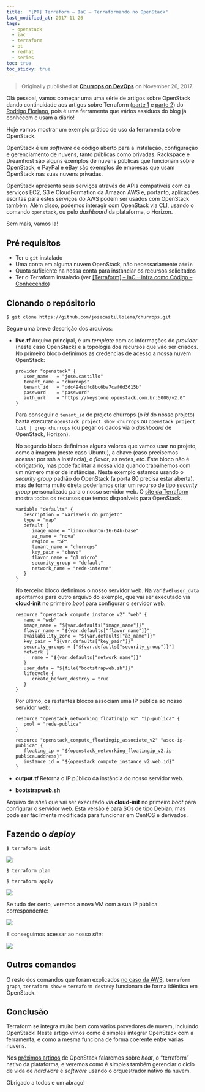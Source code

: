 ```yaml
---
title:  "[PT] Terraform – IaC – Terraformando no OpenStack"
last_modified_at: 2017-11-26
tags:
  - openstack
  - iac
  - terraform
  - pt
  - redhat
  - series
toc: true
toc_sticky: true
---
```


> Originally published at [**Churrops on DevOps**](https://churrops.io/2017/11/26/terraform-iac-terraformando-no-openstack/) on November 26, 2017.

Olá pessoal, vamos começar uma uma série de artigos sobre OpenStack dando continuidade aos artigos sobre Terraform ([parte 1](https://churrops.io/2017/08/01/terraform-iac-infra-como-codigo-conhecendo/) e [parte 2](https://churrops.io/2017/08/03/terraform-iac-terraformando-na-aws/)) do [Rodrigo Floriano](https://churrops.io/about-authorsrdglinux/), pois é uma ferramenta que vários assíduos do blog já conhecem e usam a diário!

Hoje vamos mostrar um exemplo prático de uso da ferramenta sobre OpenStack.

OpenStack é um *software* de código aberto para a instalação, configuração e gerenciamento de nuvens, tanto públicas como privadas. Rackspace e Dreamhost são alguns exemplos de nuvens públicas que funcionam sobre OpenStack, e PayPal e eBay são exemplos de empresas que usam OpenStack nas suas nuvens privadas.

OpenStack apresenta seus serviços através de APIs compatíveis com os serviços EC2, S3 e CloudFormation da Amazon AWS e, portanto, aplicações escritas para estes serviços do AWS podem ser usados com OpenStack também. Além disso, podemos interagir com  OpenStack via CLI, usando o comando `openstack`, ou pelo *dashboard* da plataforma, o Horizon.

Sem mais, vamos la!

## Pré requisitos
 - Ter o `git` instalado
 - Uma conta em alguma nuvem OpenStack, não necessariamente `admin`
 - Quota suficiente na nossa conta para instanciar os recursos solicitados
 - Ter o Terraform instalado (ver [[Terraform] – IaC – Infra como Código – Conhecendo](https://churrops.io/2017/08/01/terraform-iac-infra-como-codigo-conhecendo/))

## Clonando o repósitorio

```
$ git clone https://github.com/josecastillolema/churrops.git
```

Segue uma breve descrição dos arquivos:

 - **live.tf**
   Arquivo principal, é um *template* com as informações do *provider* (neste caso OpenStack) e a topologia dos recursos que vão ser criados. No primeiro bloco definimos as credencias de acesso a nossa nuvem OpenStack:
   ```
   provider "openstack" {
      user_name   = "jose.castillo"
      tenant_name = "churrops"
      tenant_id   = "ddc494sdfc8bc6ba7caf6d3615b"
      password    = "password"
      auth_url    = "https://keystone.openstack.com.br:5000/v2.0"
   }
   ```
   Para conseguir o `tenant_id` do projeto churrops (o *id* do nosso projeto) basta executar `openstack project show churrops` ou `openstack project list | grep churrops` (ou pegar os dados via o *dashboard* de OpenStack, Horizon).

   No segundo bloco definimos alguns valores que vamos usar no projeto, como a imagem (neste caso Ubuntu), a chave (caso precisemos acessar por ssh a instância), o *flavor*, as redes, etc. Este bloco não é obrigatório, mas pode facilitar a nossa vida quando trabalhemos com um número maior de instâncias. Neste exemplo estamos usando o *security group* padrão do OpenStack (a porta 80 precisa estar aberta), mas de forma muito direta poderíamos criar um recurso de tipo *security group* personalizado para o nosso servidor web. O [site da Terraform](https://www.terraform.io/docs/providers/openstack/) mostra todos os recursos que temos disponíveis para OpenStack.

   ```
   variable "defaults" {
      description = "Variaveis do projeto"
      type = "map"
      default {
         image_name = "linux-ubuntu-16-64b-base"
         az_name = "nova"
         region = "SP"
         tenant_name = "churrops"
         key_pair = "chave"
         flavor_name = "g1.micro"
         security_group = "default"
         network_name = "rede-interna"
      }
   }
   ```

   No terceiro bloco definimos o nosso servidor web. Na variável `user_data` apontamos para outro arquivo do exemplo, que vai ser executado via **cloud-init** no primeiro *boot* para configurar o servidor web.
   ```
   resource "openstack_compute_instance_v2" "web" {
      name = "web"
      image_name = "${var.defaults["image_name"]}"
      flavor_name = "${var.defaults["flavor_name"]}"
      availability_zone = "${var.defaults["az_name"]}"
      key_pair = "${var.defaults["key_pair"]}"
      security_groups = ["${var.defaults["security_group"]}"]
      network {
         name = "${var.defaults["network_name"]}"
      }
      user_data = "${file("bootstrapweb.sh")}"
      lifecycle {
         create_before_destroy = true
      }
   }
   ```

   Por último, os restantes blocos associam uma IP pública ao nosso servidor web:
   ```
   resource "openstack_networking_floatingip_v2" "ip-publica" {
      pool = "rede-publica"
   }

   resource "openstack_compute_floatingip_associate_v2" "asoc-ip-publica" {
      floating_ip = "${openstack_networking_floatingip_v2.ip-publica.address}"
      instance_id = "${openstack_compute_instance_v2.web.id}"
   }
   ```

 - **output.tf**
Retorna o IP público da instância do nosso servidor web.

 - **bootstrapweb.sh**

Arquivo de *shell* que vai ser executado via **cloud-init** no primeiro *boot* para configurar o servidor web. Esta versão é para SOs de tipo Debian, mas pode ser fácilmente modificada para funcionar em CentOS e derivados.

## Fazendo o *deploy*

```
$ terraform init
```

![](/assets/images/posts/2017-11-26-terraformando-openstack/01.png)

```
$ terraform plan
```
```
$ terraform apply
```
![](/assets/images/posts/2017-11-26-terraformando-openstack/02.png)

Se tudo der certo, veremos a nova VM com a sua IP pública correspondente:

![](/assets/images/posts/2017-11-26-terraformando-openstack/03.png)

E conseguimos acessar ao nosso *site*:

![](/assets/images/posts/2017-11-26-terraformando-openstack/04.jpeg)


## Outros comandos
O resto dos comandos que foram explicados [no caso da AWS](https://churrops.io/2017/08/03/terraform-iac-terraformando-na-aws/), `terraform graph`, `terraform show` e `terraform destroy` funcionam de forma idêntica em OpenStack.

## Conclusão
Terraform se integra muito bem com vários provedores de nuvem, incluíndo OpenStack! Neste artigo vimos como é simples integrar OpenStack com a ferramenta, e como a mesma funciona de forma coerente entre várias nuvens.

Nos [próximos artigos](/heat-introducao) de OpenStack falaremos sobre *heat*, o “terraform” nativo da plataforma, e veremos como é simples também gerenciar o ciclo de vida de *hardware* e *software* usando o orquestrador nativo da nuvem.

Obrigado a todos e um abraço!



